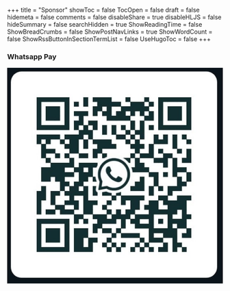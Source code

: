 +++
title = "Sponsor"
showToc = false
TocOpen = false
draft = false
hidemeta = false
comments = false
disableShare = true
disableHLJS = false
hideSummary = false
searchHidden = true
ShowReadingTime = false
ShowBreadCrumbs = false
ShowPostNavLinks = true
ShowWordCount = false
ShowRssButtonInSectionTermList = false
UseHugoToc = false
+++

### Whatsapp Pay

![Whatsapp Pay](./whatsapp-pay-qr.jpeg)
